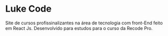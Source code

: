 # Luke Code

Site de cursos profissinalizantes na área de tecnologia com front-End feito em React Js.
Desenvolvido para estudos para o curso da Recode Pro. 

